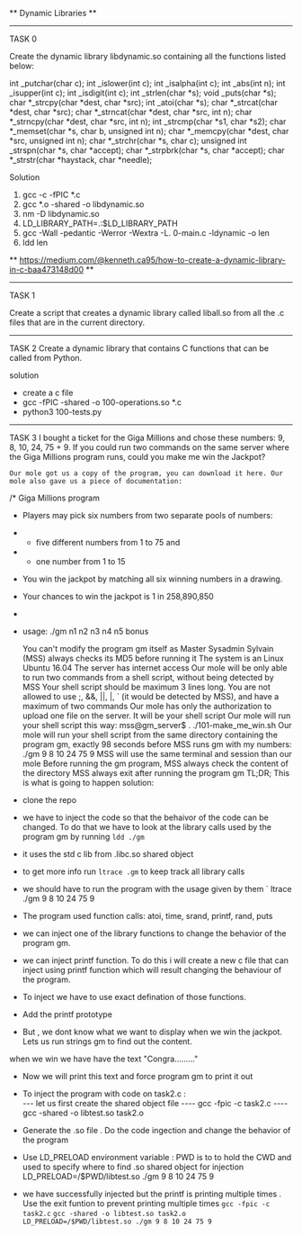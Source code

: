 ** Dynamic Libraries **
********************************************
TASK 0

Create the dynamic library libdynamic.so containing all the functions listed below:

int _putchar(char c);
int _islower(int c);
int _isalpha(int c);
int _abs(int n);
int _isupper(int c);
int _isdigit(int c);
int _strlen(char *s);
void _puts(char *s);
char *_strcpy(char *dest, char *src);
int _atoi(char *s);
char *_strcat(char *dest, char *src);
char *_strncat(char *dest, char *src, int n);
char *_strncpy(char *dest, char *src, int n);
int _strcmp(char *s1, char *s2);
char *_memset(char *s, char b, unsigned int n);
char *_memcpy(char *dest, char *src, unsigned int n);
char *_strchr(char *s, char c);
unsigned int _strspn(char *s, char *accept);
char *_strpbrk(char *s, char *accept);
char *_strstr(char *haystack, char *needle);

Solution
1. gcc -c -fPIC *.c
2. gcc *.o -shared -o libdynamic.so
3. nm -D libdynamic.so 
4. LD_LIBRARY_PATH=.:$LD_LIBRARY_PATH
5. gcc -Wall -pedantic -Werror -Wextra -L. 0-main.c -ldynamic -o len
6. ldd len

** https://medium.com/@kenneth.ca95/how-to-create-a-dynamic-library-in-c-baa473148d00 **

***********************************************
TASK 1

Create a script that creates a dynamic library called liball.so from all the .c files that are in the current directory.


********************************************
TASK 2
Create a dynamic library that contains C functions that can be called from Python.

solution
- create a c file 
- gcc -fPIC -shared -o 100-operations.so *.c
- python3 100-tests.py 

*********************************************
TASK 3
I bought a ticket for the Giga Millions and chose these numbers: 9, 8, 10, 24, 75 + 9. If you could run two commands on the same server where the Giga Millions program runs, could you make me win the Jackpot?

    Our mole got us a copy of the program, you can download it here. Our mole also gave us a piece of documentation:

/* Giga Millions program
  * Players may pick six numbers from two separate pools of numbers:
  * - five different numbers from 1 to 75 and
  * - one number from 1 to 15
  * You win the jackpot by matching all six winning numbers in a drawing.
  * Your chances to win the jackpot is 1 in 258,890,850
  *
  * usage: ./gm n1 n2 n3 n4 n5 bonus

    You can't modify the program gm itself as Master Sysadmin Sylvain (MSS) always checks its MD5 before running it
    The system is an Linux Ubuntu 16.04
    The server has internet access
    Our mole will be only able to run two commands from a shell script, without being detected by MSS
    Your shell script should be maximum 3 lines long. You are not allowed to use ;, &&, ||, |, ` (it would be detected by MSS), and have a maximum of two commands
    Our mole has only the authorization to upload one file on the server. It will be your shell script
    Our mole will run your shell script this way: mss@gm_server$ . ./101-make_me_win.sh
    Our mole will run your shell script from the same directory containing the program gm, exactly 98 seconds before MSS runs gm with my numbers: ./gm 9 8 10 24 75 9
    MSS will use the same terminal and session than our mole
    Before running the gm program, MSS always check the content of the directory
    MSS always exit after running the program gm
    TL;DR; This is what is going to happen
solution:
- clone the repo
- we have to inject the code so that the behaivor of the code can be changed.  To do that we have to look at the library calls used by the program gm by running `ldd ./gm`
- it uses the std c lib from .libc.so shared object
- to get more info run `ltrace .gm` to keep track all library calls
- we should have to run the program with the usage given by them ` ltrace ./gm 9 8 10 24 75 9
- The program used function calls: atoi, time, srand, printf, rand, puts

- we can inject one of the library functions to change the behavior of the program gm.
- we can inject printf function. To do this i will create a new c file that can inject using printf function which will result changing the behaviour of the program.

- To inject we have to use exact defination of those functions.
- Add the printf prototype
- But , we dont know what we want to display when we win the jackpot. Lets us run strings gm to find out the content.

when we win we have have the text "Congra........."
- Now we will print this text and force program gm to print it out
- To inject the program with code on task2.c :  
--- let us first create the shared object file
 ---- gcc -fpic -c task2.c
 ---- gcc -shared -o libtest.so task2.o

 - Generate the .so file . Do the code ingection and change the behavior of the program
 - Use LD_PRELOAD environment variable : PWD is to to hold the CWD and used to specify where to find .so shared object for injection
   LD_PRELOAD=/$PWD/libtest.so ./gm 9 8 10 24 75 9

- we have successfully injected but the printf is printing multiple times  . Use the exit funtion to prevent printing multiple times
` gcc -fpic -c task2.c `
` gcc -shared -o libtest.so task2.o `
` LD_PRELOAD=/$PWD/libtest.so ./gm 9 8 10 24 75 9 `

